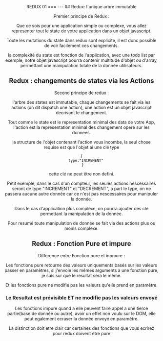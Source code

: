 <center/>REDUX 01
===
---
## Redux: l'unique arbre immutable

Premier principe de Redux :

Que ce sois pour une application simple ou complexe, vous allez representer tout le state de votre application dans un objet javascript.

Toute les mutations du state dans redux sont explicite, il est donc possible de voir facilement ces changements.

la complexité du state est fonction de l'application, avec une todo list par exemple, notre objet javascript pourra contenir multitude d'objet ou d'array, permettant une manipulation totale de la donnée utilisateurs.

## Redux : changements de states via les Actions

Second principe de redux :

l'arbre des states est immutable, chaque changements se fait via les actions (on dit dispatch une action), une action est un objet javascript decrivant le changement.

Tout comme le state est le representation minimal des data de votre App, l'action est la representation minimal des changement operé sur les donneés.

la structure de l'objet contenant l'action vous incombe, la seul chose requise est que l'objet ai une clé type

 	{
		type:"INCREMENT"
	 }

cette clé ne peut être non defini.

Petit exemple, dans le cas d'un compteur, les seules actions nescessaires seront de type "INCREMENT" et "DECREMENT", a part le type, on ne passera aucune autre donnée car ce n'est pas nescessaires pour manipuler la donnée.

Dans le cas d'application plus complexe, on pourra ajouter des clé permettant la manipulation de la donnée.

Pour resumé toute manipulation de donnée se fait via des actions plus ou moins complexe.

## Redux : Fonction Pure et impure

Difference entre Fonction pure et inpmure :

Les fonctions pure retourne des valeurs uniquements basés sur les valeurs passer en paramètres, si j'envoie les mêmes arguments a une fonction pure, je suis sur que le resultat sera le même.

Et les fonctions pure ne modifie pas les valeurs qu'elle prend en paramètre.

### <center/> __Le Resultat est prévisible ET ne modifie pas les valeurs envoyé__

Les fonctions impure quand a elle peuvent faire appel a une tierce partie(base de donnée ou autre), avoir un effet non voulu sur le DOM, elle peut egalement ecraser la donnée envoyé en paramètre.


La distinction doit etre clair car certaines des fonctions que vous ecrirez pour redux doivent être pure
